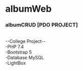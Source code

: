 # albumWeb
<h3>albumCRUD [PDO PROJECT]</h3>
<br>--College Project--<br>
-PHP 7.4 <br>
-Bootstrap 5 <br>
-Database MySQL <br>
-LightBox
